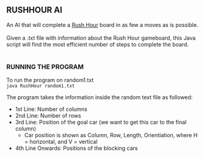## RUSHHOUR AI
An AI that will complete a [Rush Hour](https://en.wikipedia.org/wiki/Rush_Hour_(puzzle)) board in as few a moves as is possible.<br/><br/>
Given a .txt file with information about the Rush Hour gameboard, this Java script will find the most efficient number of steps to complete the board.<br/><br/>

### RUNNING THE PROGRAM

To run the program on random1.txt<br/>
`java RushHour random1.txt`<br/>

The program takes the information inside the random text file as followed:
* 1st Line: Number of columns<br/>
* 2nd Line: Number of rows<br/>
* 3rd Line: Position of the goal car (we want to get this car to the final column)<br/>
  * Car position is shown as Column, Row, Length, Orientiation, where H = horizontal, and V = vertical
* 4th Line Onwards: Positions of the blocking cars
